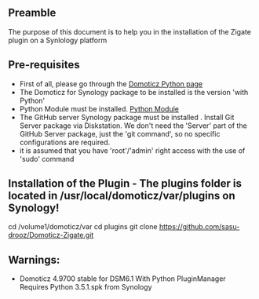## Preamble
The purpose of this document is to help you in the installation of the Zigate plugin on a Synlology platform

## Pre-requisites

* First of all, please go through the  [Domoticz Python page](https://www.domoticz.com/wiki/Synology_installation_folder)
* The Domoticz for Synology package to be installed is the version 'with Python'
* Python Module must be installed. [Python Module](https://www.synology.com/en-uk/dsm/packages/PythonModule)
* The GitHub server Synology package must be installed . Install Git Server package via Diskstation. We don't need the 'Server' part of the GitHub Server package, just the 'git command', so no specific configurations are required.
* it is assumed that you have 'root'/'admin' right access with the use of 'sudo' command

## Installation of the Plugin - The plugins folder is located in /usr/local/domoticz/var/plugins on Synology!

cd /volume1/domoticz/var
cd plugins
git clone https://github.com/sasu-drooz/Domoticz-Zigate.git


## Warnings:
* Domoticz 4.9700 stable for DSM6.1 With Python PluginManager Requires Python 3.5.1.spk from Synology



